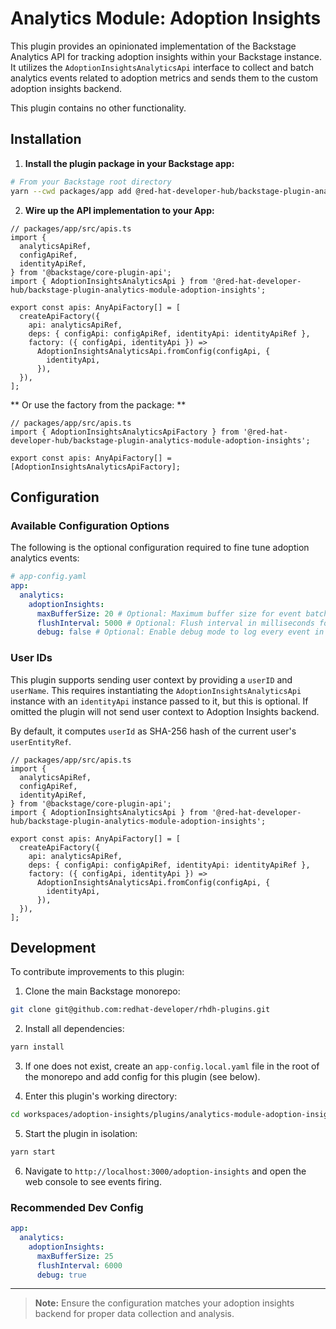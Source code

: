 # Analytics Module: Adoption Insights

This plugin provides an opinionated implementation of the Backstage Analytics API for tracking adoption insights within your Backstage instance. It utilizes the `AdoptionInsightsAnalyticsApi` interface to collect and batch analytics events related to adoption metrics and sends them to the custom adoption insights backend.

This plugin contains no other functionality.

## Installation

1. **Install the plugin package in your Backstage app:**

```sh
# From your Backstage root directory
yarn --cwd packages/app add @red-hat-developer-hub/backstage-plugin-analytics-module-adoption-insights
```

2. **Wire up the API implementation to your App:**

```tsx
// packages/app/src/apis.ts
import {
  analyticsApiRef,
  configApiRef,
  identityApiRef,
} from '@backstage/core-plugin-api';
import { AdoptionInsightsAnalyticsApi } from '@red-hat-developer-hub/backstage-plugin-analytics-module-adoption-insights';

export const apis: AnyApiFactory[] = [
  createApiFactory({
    api: analyticsApiRef,
    deps: { configApi: configApiRef, identityApi: identityApiRef },
    factory: ({ configApi, identityApi }) =>
      AdoptionInsightsAnalyticsApi.fromConfig(configApi, {
        identityApi,
      }),
  }),
];
```

** Or use the factory from the package: **

```tsx
// packages/app/src/apis.ts
import { AdoptionInsightsAnalyticsApiFactory } from '@red-hat-developer-hub/backstage-plugin-analytics-module-adoption-insights';

export const apis: AnyApiFactory[] = [AdoptionInsightsAnalyticsApiFactory];
```

## Configuration

### Available Configuration Options

The following is the optional configuration required to fine tune adoption analytics events:

```yaml
# app-config.yaml
app:
  analytics:
    adoptionInsights:
      maxBufferSize: 20 # Optional: Maximum buffer size for event batching (default: 20)
      flushInterval: 5000 # Optional: Flush interval in milliseconds for event batching (default: 5000ms)
      debug: false # Optional: Enable debug mode to log every event in the browser console (default: false)
```

### User IDs

This plugin supports sending user context by providing a `userID` and `userName`. This requires instantiating the `AdoptionInsightsAnalyticsApi` instance with an `identityApi` instance passed to it, but this is optional. If omitted the plugin will not send user context to Adoption Insights backend.

By default, it computes `userId` as SHA-256 hash of the current user's `userEntityRef`.

```tsx
// packages/app/src/apis.ts
import {
  analyticsApiRef,
  configApiRef,
  identityApiRef,
} from '@backstage/core-plugin-api';
import { AdoptionInsightsAnalyticsApi } from '@red-hat-developer-hub/backstage-plugin-analytics-module-adoption-insights';

export const apis: AnyApiFactory[] = [
  createApiFactory({
    api: analyticsApiRef,
    deps: { configApi: configApiRef, identityApi: identityApiRef },
    factory: ({ configApi, identityApi }) =>
      AdoptionInsightsAnalyticsApi.fromConfig(configApi, {
        identityApi,
      }),
  }),
];
```

## Development

To contribute improvements to this plugin:

1. Clone the main Backstage monorepo:

```sh
git clone git@github.com:redhat-developer/rhdh-plugins.git
```

2. Install all dependencies:

```sh
yarn install
```

3. If one does not exist, create an `app-config.local.yaml` file in the root of the monorepo and add config for this plugin (see below).

4. Enter this plugin's working directory:

```sh
cd workspaces/adoption-insights/plugins/analytics-module-adoption-insights
```

5. Start the plugin in isolation:

```sh
yarn start
```

6. Navigate to `http://localhost:3000/adoption-insights` and open the web console to see events firing.

### Recommended Dev Config

```yaml
app:
  analytics:
    adoptionInsights:
      maxBufferSize: 25
      flushInterval: 6000
      debug: true
```

---

> **Note:** Ensure the configuration matches your adoption insights backend for proper data collection and analysis.
